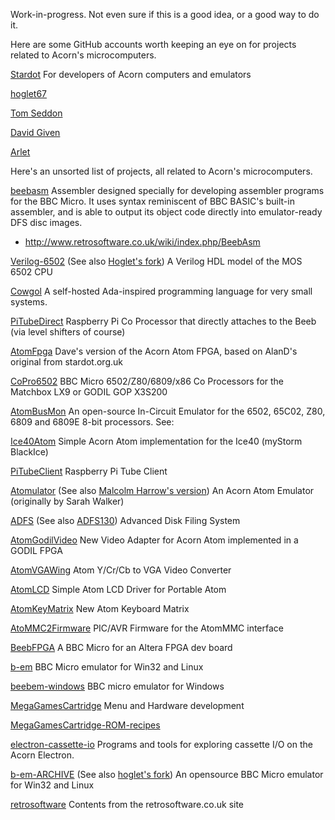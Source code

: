 Work-in-progress. Not even sure if this is a good idea, or a good way to do it.

Here are some GitHub accounts worth keeping an eye on for projects related to Acorn's microcomputers.

[Stardot](https://github.com/stardot)
For developers of Acorn computers and emulators

[hoglet67](https://github.com/hoglet67)

[Tom Seddon](https://github.com/tom-seddon)

[David Given](https://github.com/davidgiven)

[Arlet](https://github.com/Arlet)

Here's an unsorted list of projects, all related to Acorn's microcomputers.

[beebasm](https://github.com/tom-seddon/beebasm)
Assembler designed specially for developing assembler programs for the BBC Micro. It uses syntax reminiscent of BBC BASIC's built-in assembler, and is able to output its object code directly into emulator-ready DFS disc images.
- http://www.retrosoftware.co.uk/wiki/index.php/BeebAsm

[Verilog-6502](https://github.com/Arlet/verilog-6502) (See also [Hoglet's fork](https://github.com/hoglet67/verilog-6502))
A Verilog HDL model of the MOS 6502 CPU

[Cowgol](https://github.com/davidgiven/cowgol)
A self-hosted Ada-inspired programming language for very small systems.

[PiTubeDirect](https://github.com/hoglet67/PiTubeDirect)
Raspberry Pi Co Processor that directly attaches to the Beeb (via level shifters of course)

[AtomFpga](https://github.com/hoglet67/AtomFpga)
Dave's version of the Acorn Atom FPGA, based on AlanD's original from stardot.org.uk

[CoPro6502](https://github.com/hoglet67/CoPro6502)
BBC Micro 6502/Z80/6809/x86 Co Processors for the Matchbox LX9 or GODIL GOP X3S200

[AtomBusMon](https://github.com/hoglet67/AtomBusMon)
An open-source In-Circuit Emulator for the 6502, 65C02, Z80, 6809 and 6809E 8-bit processors. See:

[Ice40Atom](https://github.com/hoglet67/Ice40Atom)
Simple Acorn Atom implementation for the Ice40 (myStorm BlackIce)

[PiTubeClient](https://github.com/hoglet67/PiTubeClient)
Raspberry Pi Tube Client

[Atomulator](https://github.com/hoglet67/Atomulator) (See also [Malcolm Harrow's version](https://github.com/harrowm/AtomulatorOSX))
An Acorn Atom Emulator (originally by Sarah Walker)

[ADFS](https://github.com/hoglet67/ADFS) (See also [ADFS130](https://github.com/hoglet67/ADFS130))
Advanced Disk Filing System

[AtomGodilVideo](https://github.com/hoglet67/AtomGodilVideo)
New Video Adapter for Acorn Atom implemented in a GODIL FPGA

[AtomVGAWing](https://github.com/hoglet67/AtomVGAWing)
Atom Y/Cr/Cb to VGA Video Converter

[AtomLCD](https://github.com/hoglet67/AtomLCD)
Simple Atom LCD Driver for Portable Atom

[AtomKeyMatrix](https://github.com/hoglet67/AtomKeyMatrix)
New Atom Keyboard Matrix

[AtoMMC2Firmware](https://github.com/hoglet67/AtoMMC2Firmware)
PIC/AVR Firmware for the AtomMMC interface

[BeebFPGA](https://github.com/hoglet67/BeebFpga)
A BBC Micro for an Altera FPGA dev board

[b-em](https://github.com/stardot/b-em)
BBC Micro emulator for Win32 and Linux

[beebem-windows](https://github.com/stardot/beebem-windows)
BBC micro emulator for Windows

[MegaGamesCartridge](https://github.com/stardot/MegaGamesCartridge)
Menu and Hardware development

[MegaGamesCartridge-ROM-recipes](https://github.com/stardot/MegaGamesCartridge-ROM-recipes)

[electron-cassette-io](https://github.com/stardot/electron-cassette-io)
Programs and tools for exploring cassette I/O on the Acorn Electron.

[b-em-ARCHIVE](https://github.com/stardot/b-em-ARCHIVE) (See also [hoglet's fork](https://github.com/hoglet67/b-em-ARCHIVE))
An opensource BBC Micro emulator for Win32 and Linux

[retrosoftware](https://github.com/stardot/retrosoftware)
Contents from the retrosoftware.co.uk site


